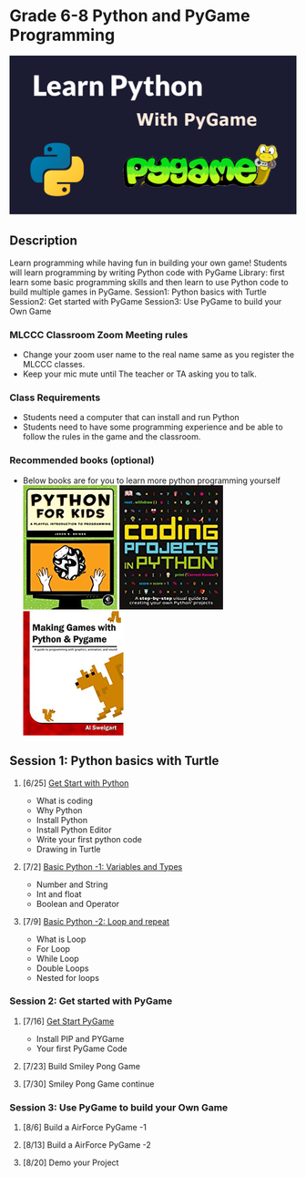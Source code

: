 # Grade 6-8 Python and PyGame Programming

![](learnPythonWithPygam.png)

## Description

Learn programming while having fun in building your own game!
Students will learn programming by writing Python code with PyGame Library: first learn some basic programming skills and then learn to use Python code to build multiple games in PyGame.
Session1: Python basics with Turtle
Session2: Get started with PyGame
Session3: Use PyGame to build your Own Game

### MLCCC Classroom Zoom Meeting rules

* Change your zoom user name to the real name same as you register the MLCCC classes.
* Keep your mic mute until The teacher or TA asking you to talk.

### Class Requirements

* Students need a computer that can install and run Python
* Students need to have some programming experience and be able to follow the rules in the game and the classroom.

### Recommended books (optional)

* Below books are for you to learn more python programming yourself 
![](book2.png) ![](book3.png) ![](book1.png) 

## Session 1: Python basics with Turtle

1. [6/25] [Get Start with Python](1.1_GetStart_With_Python.md)

   * What is coding
   * Why Python
   * Install Python
   * Install Python Editor
   * Write your first python code
   * Drawing in Turtle

2. [7/2] [Basic Python -1: Variables and Types](1.2_Python_Variables_Types.md)
   * Number and String
   * Int and float
   * Boolean and Operator

3. [7/9] [Basic Python -2: Loop and repeat](1.3_Loop.md)
    * What is Loop
    * For Loop
    * While Loop
    * Double Loops
    * Nested for loops

### Session 2: Get started with PyGame

1. [7/16] [Get Start PyGame](2.1_GetStartPyGame.md)
   * Install PIP and PYGame
   * Your first PyGame Code
  
2. [7/23] Build Smiley Pong Game

3. [7/30] Smiley Pong Game continue

### Session 3: Use PyGame to build your Own Game

1. [8/6] Build a AirForce PyGame -1

2. [8/13] Build a AirForce PyGame -2

3. [8/20] Demo your Project
